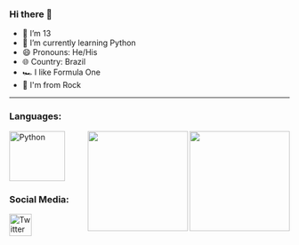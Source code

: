 ### Hi there 👋                                          


- 🔭 I’m 13                                               
- 🌱 I’m currently learning Python                          
- 😄 Pronouns: He/His
- 🌐 Country: Brazil
- 🏎️ I like Formula One
- 🎵 I'm from Rock

------------------------------------------------------------------------------------------------------------------------------------------------

### Languages:

<img align="right" height="180em" src="https://cdn.discordapp.com/attachments/930496753164251227/930517771136163860/eolnd5fsw3o61.jpg"/>
 
<img align="right" height="180em" src="http://3.bp.blogspot.com/-STbskeERyy4/UiKF26E5uKI/AAAAAAAAN6s/5d-1GCaBL74/s1600/senna_1993_blog.jpg"/>

<img align="center" alt="Python" height="90" width="100" src="https://cdn.jsdelivr.net/gh/devicons/devicon/icons/python/python-original.svg" />

### Social Media:

<img align="center" alt="Twitter" height="40" width="40" src="https://cdn-icons-png.flaticon.com/512/124/124021.png" href="https://twitter.com/Ga_briel22_" />
